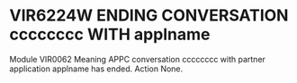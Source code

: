 # VIR6224W ENDING CONVERSATION cccccccc WITH applname
Module
    VIR0062
Meaning
    APPC conversation cccccccc with partner application applname has ended.
Action
    None.
